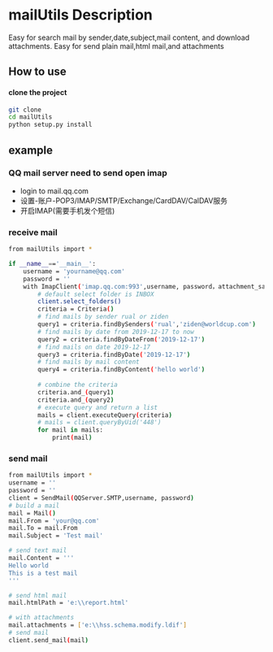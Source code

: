 # mailUtils Description
Easy for search mail by sender,date,subject,mail content, and download attachments.
Easy for send plain mail,html mail,and attachments

## How to use
#### clone the project
```bash
git clone 
cd mailUtils
python setup.py install
```

## example
### QQ mail server need to send open imap
* login to mail.qq.com
* 设置-账户-POP3/IMAP/SMTP/Exchange/CardDAV/CalDAV服务
* 开启IMAP(需要手机发个短信)
### receive mail
```bash
from mailUtils import *

if __name__=='__main__':
    username = 'yourname@qq.com'
    password = ''
    with ImapClient('imap.qq.com:993',username, password，attachment_save_path='e:\\') as client:
        # default select folder is INBOX
        client.select_folders()
        criteria = Criteria()
        # find mails by sender rual or ziden
        query1 = criteria.findBySenders('rual','ziden@worldcup.com')
        # find mails by date from 2019-12-17 to now
        query2 = criteria.findByDateFrom('2019-12-17')
        # find mails on date 2019-12-17
        query3 = criteria.findByDate('2019-12-17')
        # find mails by mail content
        query4 = criteria.findByContent('hello world')
        
        # combine the criteria 
        criteria.and_(query1)
        criteria.and_(query2)
        # execute query and return a list
        mails = client.executeQuery(criteria)
        # mails = client.queryByUid('448')
        for mail in mails:
            print(mail)
```

### send mail
```bash
from mailUtils import *
username = ''
password = ''
client = SendMail(QQServer.SMTP,username, password)
# build a mail
mail = Mail()
mail.From = 'your@qq.com'
mail.To = mail.From
mail.Subject = 'Test mail'

# send text mail
mail.Content = '''
Hello world
This is a test mail
'''

# send html mail
mail.htmlPath = 'e:\\report.html'

# with attachments
mail.attachments = ['e:\\hss.schema.modify.ldif']
# send mail
client.send_mail(mail)
```
